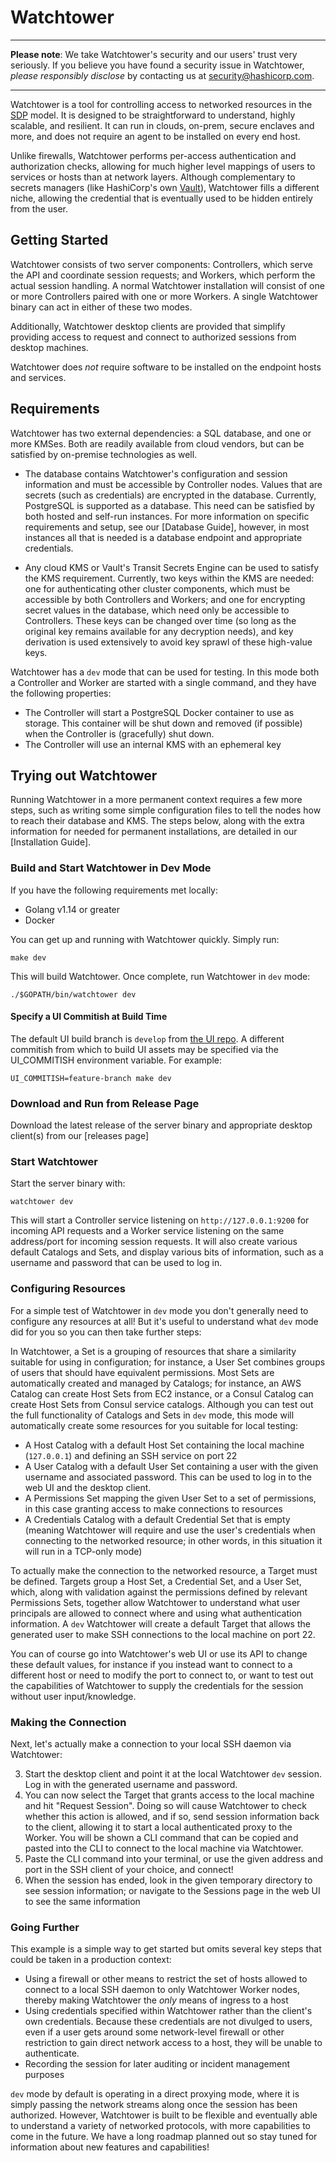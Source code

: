 # Watchtower

----

**Please note**: We take Watchtower's security and our users' trust very
seriously. If you believe you have found a security issue in Watchtower,
_please responsibly disclose_ by contacting us at
[security@hashicorp.com](mailto:security@hashicorp.com).

----

Watchtower is a tool for controlling access to networked resources in the
[SDP](https://en.wikipedia.org/wiki/Software_Defined_Perimeter) model. It is
designed to be straightforward to understand, highly scalable, and resilient.
It can run in clouds, on-prem, secure enclaves and more, and does not require
an agent to be installed on every end host.

Unlike firewalls, Watchtower performs per-access authentication and
authorization checks, allowing for much higher level mappings of users to
services or hosts than at network layers. Although complementary to secrets
managers (like HashiCorp's own [Vault](https://www.vaultproject.io/)),
Watchtower fills a different niche, allowing the credential that is eventually
used to be hidden entirely from the user.

Getting Started
-------------------------------

Watchtower consists of two server components: Controllers, which serve the API
and coordinate session requests; and Workers, which perform the actual session
handling. A normal Watchtower installation will consist of one or more
Controllers paired with one or more Workers. A single Watchtower binary can act
in either of these two modes.

Additionally, Watchtower desktop clients are provided that simplify providing
access to request and connect to authorized sessions from desktop machines.

Watchtower does _not_ require software to be installed on the endpoint hosts
and services.

## Requirements

Watchtower has two external dependencies: a SQL database, and one or more
KMSes.  Both are readily available from cloud vendors, but can be satisfied by
on-premise technologies as well.

* The database contains Watchtower's configuration and session information and
  must be accessible by Controller nodes. Values that are secrets (such as
  credentials) are encrypted in the database. Currently, PostgreSQL is
  supported as a database. This need can be satisfied by both hosted and
  self-run instances. For more information on specific requirements and setup,
  see our [Database Guide], however, in most instances all that is needed is a
  database endpoint and appropriate credentials.

* Any cloud KMS or Vault's Transit Secrets Engine can be used to satisfy the
  KMS requirement. Currently, two keys within the KMS are needed: one for
  authenticating other cluster components, which must be accessible by both
  Controllers and Workers; and one for encrypting secret values in the
  database, which need only be accessible to Controllers. These keys can be
  changed over time (so long as the original key remains available for any
  decryption needs), and key derivation is used extensively to avoid key sprawl
  of these high-value keys.

Watchtower has a `dev` mode that can be used for testing. In this mode both a
Controller and Worker are started with a single command, and they have the
following properties:

* The Controller will start a PostgreSQL Docker container to use as storage.
  This container will be shut down and removed (if possible) when the
  Controller is (gracefully) shut down.
* The Controller will use an internal KMS with an ephemeral key

## Trying out Watchtower
Running Watchtower in a more permanent context requires a few more steps, such
as writing some simple configuration files to tell the nodes how to reach their
database and KMS. The steps below, along with the extra information for needed
for permanent installations, are detailed in our [Installation Guide].

### Build and Start Watchtower in Dev Mode

If you have the following requirements met locally:
- Golang v1.14 or greater
- Docker

You can get up and running with Watchtower quickly. Simply run:

  ```make dev```

This will build Watchtower. Once complete, run Watchtower in `dev` mode:

  ```./$GOPATH/bin/watchtower dev```

#### Specify a UI Commitish at Build Time

The default UI build branch is `develop` from [the UI
repo](https://github.com/hashicorp/watchtower-ui). A different commitish from
which to build UI assets may be specified via the UI_COMMITISH environment
variable. For example:

  ```UI_COMMITISH=feature-branch make dev```

### Download and Run from Release Page

Download the latest release of the server binary and appropriate desktop
client(s) from our [releases page]

### Start Watchtower

Start the server binary with:

  ```watchtower dev```

This will start a Controller service listening on `http://127.0.0.1:9200` for
incoming API requests and a Worker service listening on the same address/port for
incoming session requests. It will also create various default Catalogs and Sets,
and display various bits of information, such as a username and password that can
be used to log in.

### Configuring Resources

For a simple test of Watchtower in `dev` mode you don't generally need to
configure any resources at all! But it's useful to understand what `dev` mode
did for you so you can then take further steps:

In Watchtower, a Set is a grouping of resources that share a similarity
suitable for using in configuration; for instance, a User Set combines groups
of users that should have equivalent permissions. Most Sets are automatically
created and managed by Catalogs; for instance, an AWS Catalog can create Host
Sets from EC2 instance, or a Consul Catalog can create Host Sets from Consul
service catalogs. Although you can test out the full functionality of Catalogs
and Sets in `dev` mode, this mode will automatically create some resources for
you suitable for local testing:

* A Host Catalog with a default Host Set containing the local machine
  (`127.0.0.1`) and defining an SSH service on port 22
* A User Catalog with a default User Set containing a user with the given
  username and associated password. This can be used to log in to the web UI
  and the desktop client.
* A Permissions Set mapping the given User Set to a set of permissions, in this
  case granting access to make connections to resources
* A Credentials Catalog with a default Credential Set that is empty (meaning
  Watchtower will require and use the user's credentials when connecting to the
  networked resource; in other words, in this situation it will run in a
  TCP-only mode)

To actually make the connection to the networked resource, a Target must be
defined. Targets group a Host Set, a Credential Set, and a User Set, which,
along with validation against the permissions defined by relevant Permissions
Sets, together allow Watchtower to understand what user principals are allowed
to connect where and using what authentication information. A `dev` Watchtower
will create a default Target that allows the generated user to make SSH
connections to the local machine on port 22.

You can of course go into Watchtower's web UI or use its API to change these
default values, for instance if you instead want to connect to a different host
or need to modify the port to connect to, or want to test out the capabilities
of Watchtower to supply the credentials for the session without user
input/knowledge.

### Making the Connection

Next, let's actually make a connection to your local SSH daemon via Watchtower:

3. Start the desktop client and point it at the local Watchtower `dev` session.
   Log in with the generated username and password.
4. You can now select the Target that grants access to the local machine and
   hit "Request Session". Doing so will cause Watchtower to check whether this
   action is allowed, and if so, send session information back to the client,
   allowing it to start a local authenticated proxy to the Worker. You will be
   shown a CLI command that can be copied and pasted into the CLI to connect to
   the local machine via Watchtower.
5. Paste the CLI command into your terminal, or use the given address and port
   in the SSH client of your choice, and connect!
6. When the session has ended, look in the given temporary directory to see
   session information; or navigate to the Sessions page in the web UI to see
   the same information

### Going Further

This example is a simple way to get started but omits several key steps that
could be taken in a production context:

* Using a firewall or other means to restrict the set of hosts allowed to
  connect to a local SSH daemon to only Watchtower Worker nodes, thereby making
  Watchtower the _only_ means of ingress to a host
* Using credentials specified within Watchtower rather than the client's own
  credentials. Because these credentials are not divulged to users, even if a
  user gets around some network-level firewall or other restriction to gain
  direct network access to a host, they will be unable to authenticate.
* Recording the session for later auditing or incident management purposes

`dev` mode by default is operating in a direct proxying mode, where it is
simply passing the network streams along once the session has been authorized.
However, Watchtower is built to be flexible and eventually able to understand a
variety of networked protocols, with more capabilities to come in the future.
We have a long roadmap planned out so stay tuned for information about new
features and capabilities!
